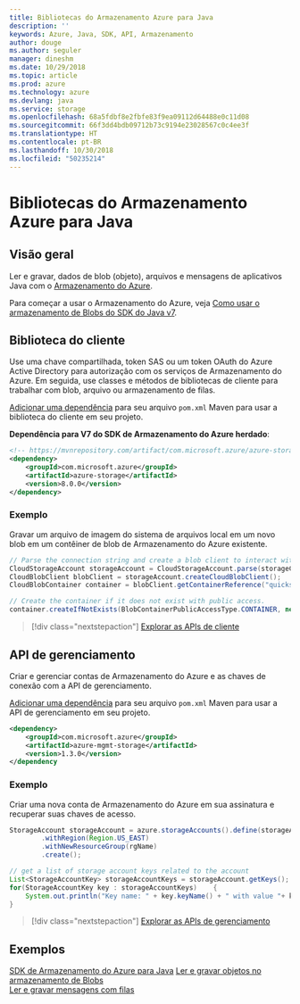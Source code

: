 ```yaml
---
title: Bibliotecas do Armazenamento Azure para Java
description: ''
keywords: Azure, Java, SDK, API, Armazenamento
author: douge
ms.author: seguler
manager: dineshm
ms.date: 10/29/2018
ms.topic: article
ms.prod: azure
ms.technology: azure
ms.devlang: java
ms.service: storage
ms.openlocfilehash: 68a5fdbf8e2fbfe83f9ea09112d64488e0c11d08
ms.sourcegitcommit: 66f3dd4bdb09712b73c9194e23028567c0c4ee3f
ms.translationtype: HT
ms.contentlocale: pt-BR
ms.lasthandoff: 10/30/2018
ms.locfileid: "50235214"
---
```

# <a name="azure-storage-libraries-for-java"></a>Bibliotecas do Armazenamento Azure para Java

## <a name="overview"></a>Visão geral

Ler e gravar, dados de blob (objeto), arquivos e mensagens de aplicativos Java com o [Armazenamento do Azure](/azure/storage/storage-introduction).

Para começar a usar o Armazenamento do Azure, veja [Como usar o armazenamento de Blobs do SDK do Java v7](/azure/storage/blobs/storage-quickstart-blobs-java).

## <a name="client-library"></a>Biblioteca do cliente

Use uma chave compartilhada, token SAS ou um token OAuth do Azure Active Directory para autorização com os serviços de Armazenamento do Azure. Em seguida, use classes e métodos de bibliotecas de cliente para trabalhar com blob, arquivo ou armazenamento de filas. 

[Adicionar uma dependência](https://maven.apache.org/guides/getting-started/index.html#How_do_I_use_external_dependencies) para seu arquivo `pom.xml` Maven para usar a biblioteca do cliente em seu projeto.   

**Dependência para V7 do SDK de Armazenamento do Azure herdado**:
```XML
<!-- https://mvnrepository.com/artifact/com.microsoft.azure/azure-storage -->
<dependency>
    <groupId>com.microsoft.azure</groupId>
    <artifactId>azure-storage</artifactId>
    <version>8.0.0</version>
</dependency>
```

### <a name="example"></a>Exemplo

Gravar um arquivo de imagem do sistema de arquivos local em um novo blob em um contêiner de blob de Armazenamento do Azure existente.


```java
// Parse the connection string and create a blob client to interact with Blob storage
CloudStorageAccount storageAccount = CloudStorageAccount.parse(storageConnectionString);
CloudBlobClient blobClient = storageAccount.createCloudBlobClient();
CloudBlobContainer container = blobClient.getContainerReference("quickstartcontainer");

// Create the container if it does not exist with public access.
container.createIfNotExists(BlobContainerPublicAccessType.CONTAINER, new BlobRequestOptions(), new OperationContext());         
```

> [!div class="nextstepaction"]
> [Explorar as APIs de cliente](/java/api/overview/azure/storage/client)

## <a name="management-api"></a>API de gerenciamento

Criar e gerenciar contas de Armazenamento do Azure e as chaves de conexão com a API de gerenciamento.

[Adicionar uma dependência](https://maven.apache.org/guides/getting-started/index.html#How_do_I_use_external_dependencies) para seu arquivo `pom.xml` Maven para usar a API de gerenciamento em seu projeto.  

```XML
<dependency>
    <groupId>com.microsoft.azure</groupId>
    <artifactId>azure-mgmt-storage</artifactId>
    <version>1.3.0</version>
</dependency
```   

### <a name="example"></a>Exemplo

Criar uma nova conta de Armazenamento do Azure em sua assinatura e recuperar suas chaves de acesso.

```java
StorageAccount storageAccount = azure.storageAccounts().define(storageAccountName)
        .withRegion(Region.US_EAST)
        .withNewResourceGroup(rgName)
        .create();

// get a list of storage account keys related to the account
List<StorageAccountKey> storageAccountKeys = storageAccount.getKeys();
for(StorageAccountKey key : storageAccountKeys)    {
    System.out.println("Key name: " + key.keyName() + " with value "+ key.value());
}
```

> [!div class="nextstepaction"]
> [Explorar as APIs de gerenciamento](/java/api/overview/azure/storage/management)


## <a name="samples"></a>Exemplos

[SDK de Armazenamento do Azure para Java](https://github.com/azure/azure-storage-java)
[Ler e gravar objetos no armazenamento de Blobs](https://github.com/Azure-Samples/storage-blobs-java-v10-quickstart)   
[Ler e gravar mensagens com filas](https://github.com/Azure-Samples/storage-queue-java-getting-started)   
